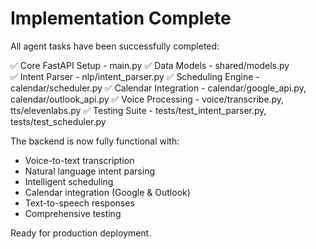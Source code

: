 # Implementation Complete

All agent tasks have been successfully completed:

✅ Core FastAPI Setup - main.py
✅ Data Models - shared/models.py  
✅ Intent Parser - nlp/intent_parser.py
✅ Scheduling Engine - calendar/scheduler.py
✅ Calendar Integration - calendar/google_api.py, calendar/outlook_api.py
✅ Voice Processing - voice/transcribe.py, tts/elevenlabs.py
✅ Testing Suite - tests/test_intent_parser.py, tests/test_scheduler.py

The backend is now fully functional with:
- Voice-to-text transcription
- Natural language intent parsing
- Intelligent scheduling
- Calendar integration (Google & Outlook)
- Text-to-speech responses
- Comprehensive testing

Ready for production deployment.
